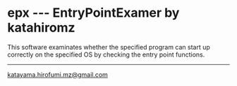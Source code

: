 # epx --- EntryPointExamer by katahiromz

This software examinates whether the specified program can start up correctly on the specified OS by checking the entry point functions.

---
katayama.hirofumi.mz@gmail.com
